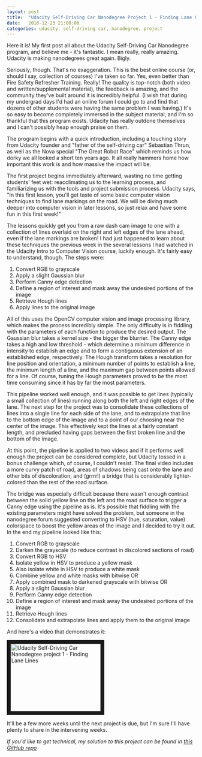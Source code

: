 ```yaml
---
layout: post
title:  "Udacity Self-Driving Car Nanodegree Project 1 - Finding Lane Lines"
date:   2016-12-23 21:00:00 
categories: udacity, self-driving car, nanodegree, project
---
```


Here it is! My first post all about the Udacity Self-Driving Car Nanodegree program, and believe me - it's fantastic. I mean really, really amazing. Udacity is making nanodegrees great again. Bigly.

Seriously, though. That's no exaggeration. This is the best online course (or, should I say, collection of courses) I've taken so far. Yes, even better than Fire Safety Refresher Training. Really! The quality is top-notch (both video and written/supplemental material), the feedback is amazing, and the community they've built around it is incredibly helpful. (I wish that during my undergrad days I'd had an online forum I could go to and find that dozens of other students were having the same problem I was having.) It's so easy to become completely immersed in the subject material, and I'm so thankful that this program exists. Udacity has really outdone themselves and I can't possibly heap enough praise on them.

The program begins with a quick introduction, including a touching story from Udacity founder and "father of the self-driving car" Sebastian Thrun, as well as the Nova special "The Great Robot Race" which reminds us how dorky we all looked a short ten years ago. It all really hammers home how important this work is and how massive the impact will be.

The first project begins immediately afterward, wasting no time getting students' feet wet: reacclimating us to the learning process, and familiarizing us with the tools and project submission process. Udacity says, "In this first lesson, you'll get taste of some basic computer vision techniques to find lane markings on the road. We will be diving much deeper into computer vision in later lessons, so just relax and have some fun in this first week!" 

The lessons quickly get you from a raw dash cam image to one with a collection of lines overlaid on the right and left edges of the lane ahead, even if the lane markings are broken! I had just happened to learn about these techniques the previous week in the several lessons I had watched in the Udacity Intro to Computer Vision course, luckily enough. It's fairly easy to understand, though. The steps were:

1. Convert RGB to grayscale
2. Apply a slight Gaussian blur
3. Perform Canny edge detection
4. Define a region of interest and mask away the undesired portions of the image
5. Retrieve Hough lines 
6. Apply lines to the original image

All of this uses the OpenCV computer vision and image processing library, which makes the process incredibly simple. The only difficulty is in fiddling with the parameters of each function to produce the desired output. The Gaussian blur takes a kernel size - the bigger the blurrier. The Canny edge takes a high and low threshold - which determine a minimum difference in intensity to establish an edge and to form a contiguous extension of an established edge, respectively. The Hough transform takes a resolution for line position and orientation, a minimum number of points to establish a line, the minimum length of a line, and the maximum gap between points allowed for a line. Of course, tuning the Hough parameters proved to be the most time consuming since it has by far the most parameters.

This pipeline worked well enough, and it was possible to get lines (typically a small collection of lines) running along both the left and right edges of the lane. The next step for the project was to consolidate these collections of lines into a single line for each side of the lane, and to extrapolate that line to the bottom edge of the image and to a point of our choosing near the center of the image. This effectively kept the lines at a fairly constant length, and precluded having gaps between the first broken line and the bottom of the image.

At this point, the pipeline is applied to two videos and if it performs well enough the project can be considered complete, but Udacity tossed in a bonus challenge which, of course, I couldn't resist. The final video includes a more curvy patch of road, areas of shadows being cast onto the lane and other bits of discoloration, and (grrrr!) a bridge that is considerably lighter-colored than the rest of the road surface.

The bridge was especially difficult because there wasn't enough contrast between the solid yellow line on the left and the road surface to trigger a Canny edge using the pipeline as is. It's possible that fiddling with the existing parameters might have solved the problem, but someone in the nanodegree forum suggested converting to HSV (hue, saturation, value) colorspace to boost the yellow areas of the image and I decided to try it out. In the end my pipeline looked like this:

1. Convert RGB to grayscale
2. Darken the grayscale (to reduce contrast in discolored sections of road)
3. Convert RGB to HSV
4. Isolate yellow in HSV to produce a yellow mask
5. Also isolate white in HSV to produce a white mask
6. Combine yellow and white masks with bitwise OR
7. Apply combined mask to darkened grayscale with bitwise OR
8. Apply a slight Gaussian blur
9. Perform Canny edge detection
10. Define a region of interest and mask away the undesired portions of the image
11. Retrieve Hough lines 
12. Consolidate and extrapolate lines and apply them to the original image

And here's a video that demonstrates it:

<a href="http://www.youtube.com/watch?feature=player_embedded&v=xknesDIgOcA" target="_blank"><img src="http://img.youtube.com/vi/xknesDIgOcA/0.jpg" alt="Udacity Self-Driving Car Nanodegree project 1 - Finding Lane Lines" width="240" height="180" border="10" /></a>

It'll be a few more weeks until the next project is due, but I'm sure I'll have plenty to share in the intervening weeks.

*If you'd like to get technical, my solution to this project can be found in [this GitHub repo](https://github.com/jeremy-shannon/CarND-LaneLines-P1)*
